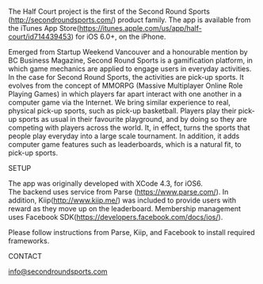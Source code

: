 The Half Court project is the first of the Second Round Sports (http://secondroundsports.com/) product family.  The app is available from the iTunes App Store(https://itunes.apple.com/us/app/half-court/id714439453) for iOS 6.0+, on the iPhone.

Emerged from Startup Weekend Vancouver and a honourable mention by BC Business Magazine, Second Round Sports is a gamification platform, in which game mechanics are applied to engage users in everyday activities. In the case for Second Round Sports, the activities are pick-up sports. It evolves from the concept of MMORPG (Massive Multiplayer Online Role Playing Games) in which players far apart interact with one another in a computer game via the Internet. We bring similar experience to real, physical pick-up sports, such as pick-up basketball. Players play their pick-up sports as usual in their favourite playground, and by doing so they are competing with players across the world. It, in effect, turns the sports that people play everyday into a large scale tournament. In addition, it adds computer game features such as leaderboards, which is a natural fit, to pick-up sports.


SETUP

The app was originally developed with XCode 4.3, for iOS6.  
The backend uses service from Parse (https://www.parse.com/).
In addition, Kiip(http://www.kiip.me/) was included to provide users with reward as they move up on the leaderboard.
Membership management uses Facebook SDK(https://developers.facebook.com/docs/ios/).

Please follow instructions from Parse, Kiip, and Facebook to install required frameworks. 

CONTACT

info@secondroundsports.com

